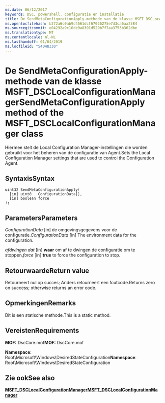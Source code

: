 ```yaml
---
ms.date: 06/12/2017
keywords: DSC, powershell, configuratie en installatie
title: De SendMetaConfigurationApply-methode van de klasse MSFT_DSCLocalConfigurationManager
ms.openlocfilehash: b372a6c0ab9d4561dcf67026275e7d3ca6aa2584
ms.sourcegitcommit: e04292a9c10de9a8391d529b7f7aa3753b362dbe
ms.translationtype: MT
ms.contentlocale: nl-NL
ms.lasthandoff: 01/04/2019
ms.locfileid: "54048330"
---
```

# <a name="sendmetaconfigurationapply-method-of-the-msftdsclocalconfigurationmanager-class"></a><span data-ttu-id="7740d-103">De SendMetaConfigurationApply-methode van de klasse MSFT_DSCLocalConfigurationManager</span><span class="sxs-lookup"><span data-stu-id="7740d-103">SendMetaConfigurationApply method of the MSFT_DSCLocalConfigurationManager class</span></span>

<span data-ttu-id="7740d-104">Hiermee stelt de Local Configuration Manager-instellingen die worden gebruikt voor het beheren van de configuratie van Agent.</span><span class="sxs-lookup"><span data-stu-id="7740d-104">Sets the Local Configuration Manager settings that are used to control the Configuration Agent.</span></span>

## <a name="syntax"></a><span data-ttu-id="7740d-105">Syntaxis</span><span class="sxs-lookup"><span data-stu-id="7740d-105">Syntax</span></span>

```mof
uint32 SendMetaConfigurationApply(
  [in] uint8   ConfigurationData[],
  [in] boolean force
);
```

## <a name="parameters"></a><span data-ttu-id="7740d-106">Parameters</span><span class="sxs-lookup"><span data-stu-id="7740d-106">Parameters</span></span>

<span data-ttu-id="7740d-107">*ConfigurationData* \[in\] de omgevingsgegevens voor de configuratie.</span><span class="sxs-lookup"><span data-stu-id="7740d-107">*ConfigurationData* \[in\] The environment data for the configuration.</span></span>

<span data-ttu-id="7740d-108">*afdwingen dat* \[in\] **waar** om af te dwingen de configuratie om te stoppen.</span><span class="sxs-lookup"><span data-stu-id="7740d-108">*force* \[in\] **true** to force the configuration to stop.</span></span>

## <a name="return-value"></a><span data-ttu-id="7740d-109">Retourwaarde</span><span class="sxs-lookup"><span data-stu-id="7740d-109">Return value</span></span>

<span data-ttu-id="7740d-110">Retourneert nul op succes; Anders retourneert een foutcode.</span><span class="sxs-lookup"><span data-stu-id="7740d-110">Returns zero on success; otherwise returns an error code.</span></span>

## <a name="remarks"></a><span data-ttu-id="7740d-111">Opmerkingen</span><span class="sxs-lookup"><span data-stu-id="7740d-111">Remarks</span></span>

<span data-ttu-id="7740d-112">Dit is een statische methode.</span><span class="sxs-lookup"><span data-stu-id="7740d-112">This is a static method.</span></span>

## <a name="requirements"></a><span data-ttu-id="7740d-113">Vereisten</span><span class="sxs-lookup"><span data-stu-id="7740d-113">Requirements</span></span>

<span data-ttu-id="7740d-114">**MOF:** DscCore.mof</span><span class="sxs-lookup"><span data-stu-id="7740d-114">**MOF:** DscCore.mof</span></span>

<span data-ttu-id="7740d-115">**Namespace**: Root\Microsoft\Windows\DesiredStateConfiguration</span><span class="sxs-lookup"><span data-stu-id="7740d-115">**Namespace**: Root\Microsoft\Windows\DesiredStateConfiguration</span></span>

## <a name="see-also"></a><span data-ttu-id="7740d-116">Zie ook</span><span class="sxs-lookup"><span data-stu-id="7740d-116">See also</span></span>

[<span data-ttu-id="7740d-117">**MSFT_DSCLocalConfigurationManager**</span><span class="sxs-lookup"><span data-stu-id="7740d-117">**MSFT_DSCLocalConfigurationManager**</span></span>](msft-dsclocalconfigurationmanager.md)